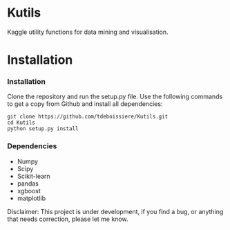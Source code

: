 # Kutils

Kaggle utility functions for data mining and visualisation.



Installation
============

### Installation

Clone the repository and run the setup.py file. Use the following commands to get a 
copy from Github and install all dependencies:

    git clone https://github.com/tdeboissiere/Kutils.git
    cd Kutils
    python setup.py install

### Dependencies
* Numpy
* Scipy
* Scikit-learn
* pandas
* xgboost
* matplotlib

Disclaimer: This project is under development, if you find a bug, or anything that needs correction, please let me know.

